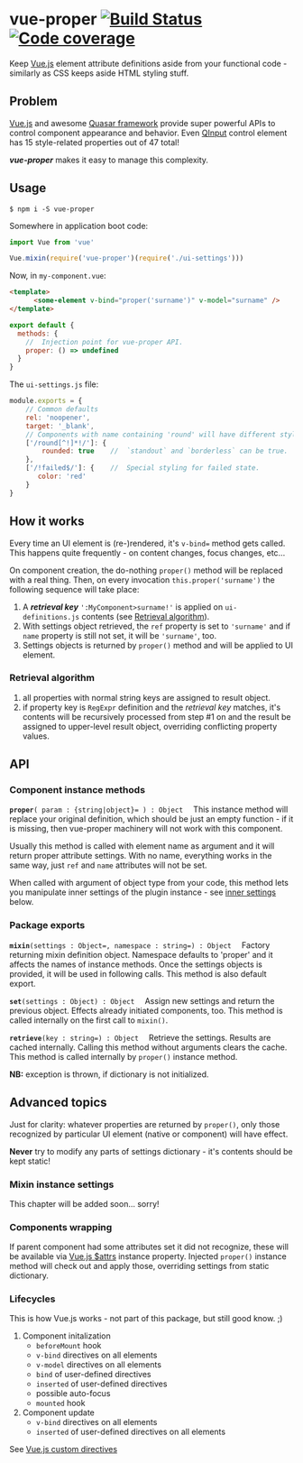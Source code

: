 # vue-proper [![Build Status](https://travis-ci.org/valango/vue-proper.svg?branch=master)](https://travis-ci.org/valango/vue-proper) [![Code coverage](https://codecov.io/gh/valango/vue-proper/branch/master/graph/badge.svg)](https://codecov.io/gh/valango/vue-proper)

Keep [Vue.js](https://vuejs.org/) element attribute definitions aside from
your functional code - similarly as CSS keeps aside HTML styling stuff.

## Problem
[Vue.js](https://vuejs.org/) and awesome [Quasar framework](https://quasar.dev/)
provide super powerful APIs to control component appearance and behavior.
Even [QInput](https://quasar.dev/vue-components/input)
control element has 15 style-related properties out of 47 total!

_**vue-proper**_ makes it easy to manage this complexity.

## Usage
```
$ npm i -S vue-proper
```

Somewhere in application boot code:
```javascript
import Vue from 'vue'

Vue.mixin(require('vue-proper')(require('./ui-settings')))
```
Now, in `my-component.vue`:
```html
<template>
      <some-element v-bind="proper('surname')" v-model="surname" />
</template>
```
```javascript
export default {
  methods: {
    //  Injection point for vue-proper API.
    proper: () => undefined    
  }
}
```
The `ui-settings.js` file:
```javascript
module.exports = { 
    // Common defaults
    rel: 'noopener',
    target: '_blank',
    // Components with name containing 'round' will have different styling.
    ['/round[^!]*!/']: {
        rounded: true    //  `standout` and `borderless` can be true.
    },
    ['/!failed$/']: {    //  Special styling for failed state.
       color: 'red'
    }
}
```

## How it works
Every time an UI element is (re-)rendered, it's `v-bind=` method gets called.
This happens quite frequently - on content changes, focus changes, etc...

On component creation, the do-nothing `proper()` method will be replaced with
a real thing. Then, on every invocation `this.proper('surname')`
the following sequence will take place:
   1. A **_retrieval key_** `':MyComponent>surname!'` is applied on 
   `ui-definitions.js` contents 
     (see [Retrieval algorithm](#retrieval-algorithm)).
   1. With settings object retrieved, the `ref` property is set to `'surname'` 
   and if `name` property is still not set, it will be `'surname'`, too.
   1. Settings objects is returned by `proper()` method and will be applied
   to UI element.

### Retrieval algorithm
   1. all properties with normal string keys are assigned to result object.
   1. if property key is `RegExpr` definition and the _retrieval key_ matches,
   it's contents will be recursively processed from step #1 on and the result
   be assigned to upper-level result object, overriding conflicting property values.

## API
### Component instance methods
**`proper`**`( param : {string|object}= ) : Object  `
This instance method will replace your original definition, which should be
just an empty function - if it is missing, then vue-proper machinery will not
work with this component.

Usually this method is called with element name as argument and it will return
proper attribute settings. With no name, everything works in the same way,
just `ref` and `name` attributes will not be set.

When called with argument of object type from your code, this method lets
you manipulate inner settings of the plugin instance - see 
[inner settings](#mixin-instance-settings) below.

### Package exports
**`mixin`**`(settings : Object=, namespace : string=) : Object  `
Factory returning mixin definition object.
Namespace defaults to 'proper' and
it affects the names of instance methods. Once the settings objects is provided,
it will be used in following calls.
This method is also default export.

**`set`**`(settings : Object) : Object  `
Assign new settings and return the previous object. Effects already initiated
components, too. This method is called internally on the first call to `mixin()`.

**`retrieve`**`(key : string=) : Object  `
Retrieve the settings. Results are cached internally. Calling this method without
arguments clears the cache.
This method is called internally by `proper()` instance method.

**NB:** exception is thrown, if dictionary is not initialized.

## Advanced topics
Just for clarity: whatever properties are returned by `proper()`, only those
recognized by particular UI element (native or component) will have effect.

**Never** try to modify any parts of settings dictionary - it's
contents should be kept static!

### Mixin instance settings
This chapter will be added soon... sorry!

### Components wrapping
If parent component had some attributes set it did not recognize, these
will be available via [Vue.js $attrs](https://vuejs.org/v2/api/#vm-attrs)
instance property. Injected `proper()` instance method will check out and
apply those, overriding settings from static dictionary.
### Lifecycles
This is how Vue.js works - not part of this package, but still good know. ;)

1. Component initalization
   * `beforeMount` hook
   * `v-bind` directives on all elements
   * `v-model` directives on all elements
   * `bind` of user-defined directives
   * `inserted` of user-defined directives
   * possible auto-focus
   * `mounted` hook
1. Component update
   * `v-bind` directives on all elements
   * `inserted` of user-defined directives on all elements

See [Vue.js custom directives](https://vuejs.org/v2/guide/custom-directive.html)
